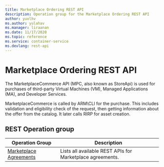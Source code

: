 ```yaml
---
title: Marketplace Ordering REST API
description: Operation group for the Marketplace Ordering REST API
author: yuvlhv
ms.author: yulahav
ms.manager: liraanan
ms.date: 11/17/2020
ms.topic: reference
ms.service: container-service
ms.devlang: rest-api
---
```


# Marketplace Ordering REST API

The MarketplaceCommerce API (MPC, also known as StoreApi) is used for purchases of third-party Virtual Machines (VM), Managed Applications (MA), and Developer Services.

MarketplaceCommerce is called by ARM\CLI for the purchase. This includes validation and eligibility check of the request, then getting information about the offer from the catalog. It later calls RIRP for asset creation.

## REST Operation group

|Operation Group    |Description    |
|-------------------|---------------|
|[Marketplace Agreements](/rest/api/marketplaceordering/marketplaceagreements) | Lists all available REST APIs for Marketplace agreements. |
